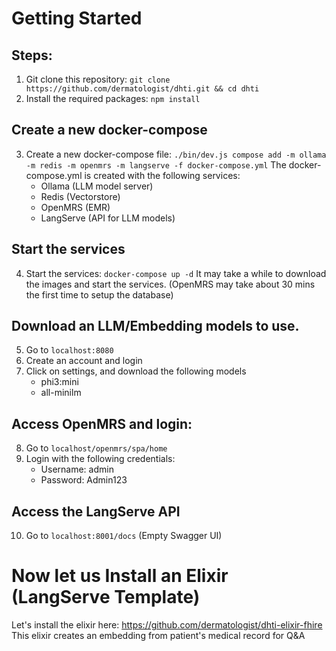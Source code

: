 
# Getting Started

## Steps:

1. Git clone this repository: `git clone https://github.com/dermatologist/dhti.git && cd dhti`
2. Install the required packages: `npm install`

## Create a new docker-compose
3. Create a new docker-compose file: `./bin/dev.js compose add -m ollama -m redis -m openmrs -m langserve -f docker-compose.yml`
The docker-compose.yml is created with the following services:
    - Ollama (LLM model server)
    - Redis (Vectorstore)
    - OpenMRS (EMR)
    - LangServe (API for LLM models)

## Start the services
4. Start the services: `docker-compose up -d`
It may take a while to download the images and start the services. (OpenMRS may take about 30 mins the first time to setup the database)

## Download an LLM/Embedding models to use.
5. Go to `localhost:8080`
6. Create an account and login
7. Click on settings, and download the following models
    - phi3:mini
    - all-minilm

## Access OpenMRS and login:
8. Go to `localhost/openmrs/spa/home`
9. Login with the following credentials:
    - Username: admin
    - Password: Admin123

## Access the LangServe API
10. Go to `localhost:8001/docs` (Empty Swagger UI)

# Now let us Install an Elixir (LangServe Template)

Let's install the elixir here: https://github.com/dermatologist/dhti-elixir-fhire
This elixir creates an embedding from patient's medical record for Q&A